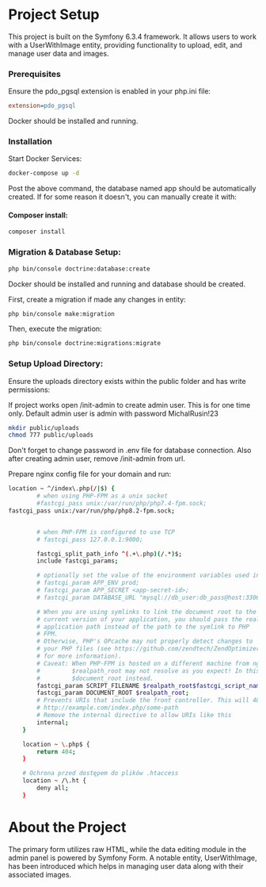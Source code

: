 # Project Setup
This project is built on the Symfony 6.3.4 framework. It allows users to work with a UserWithImage entity, providing functionality to upload, edit, and manage user data and images.

### Prerequisites
Ensure the pdo_pgsql extension is enabled in your php.ini file:


```ini
extension=pdo_pgsql
```
Docker should be installed and running.

### Installation
Start Docker Services:

```bash
docker-compose up -d
```
Post the above command, the database named app should be automatically created. If for some reason it doesn't, you can manually create it with:

#### Composer install:
```bash
composer install
```



### Migration & Database Setup:
```bash
php bin/console doctrine:database:create
```
Docker should be installed and running and database should be created.

First, create a migration if made any changes in entity:

```bash
php bin/console make:migration
```
Then, execute the migration:

```bash
php bin/console doctrine:migrations:migrate
```
### Setup Upload Directory:

Ensure the uploads directory exists within the public folder and has write permissions:

If project works open /init-admin to create admin user. This is for one time only.
Default admin user is admin with password MichalRusin!23

```bash
mkdir public/uploads
chmod 777 public/uploads
```

Don't forget to change password in .env file for database connection.
Also after creating admin user, remove /init-admin from url.

Prepare nginx config file for your domain and run:
```bash
location ~ ^/index\.php(/|$) {
        # when using PHP-FPM as a unix socket
        #fastcgi_pass unix:/var/run/php/php7.4-fpm.sock;
fastcgi_pass unix:/var/run/php/php8.2-fpm.sock;


        # when PHP-FPM is configured to use TCP
        # fastcgi_pass 127.0.0.1:9000;

        fastcgi_split_path_info ^(.+\.php)(/.*)$;
        include fastcgi_params;

        # optionally set the value of the environment variables used in the application
        # fastcgi_param APP_ENV prod;
        # fastcgi_param APP_SECRET <app-secret-id>;
        # fastcgi_param DATABASE_URL "mysql://db_user:db_pass@host:3306/db_name";

        # When you are using symlinks to link the document root to the
        # current version of your application, you should pass the real
        # application path instead of the path to the symlink to PHP
        # FPM.
        # Otherwise, PHP's OPcache may not properly detect changes to
        # your PHP files (see https://github.com/zendtech/ZendOptimizerPlus/issues/126
        # for more information).
        # Caveat: When PHP-FPM is hosted on a different machine from nginx
        #         $realpath_root may not resolve as you expect! In this case try using
        #         $document_root instead.
        fastcgi_param SCRIPT_FILENAME $realpath_root$fastcgi_script_name;
        fastcgi_param DOCUMENT_ROOT $realpath_root;
        # Prevents URIs that include the front controller. This will 404:
        # http://example.com/index.php/some-path
        # Remove the internal directive to allow URIs like this
        internal;
    }

    location ~ \.php$ {
        return 404;
    }

    # Ochrona przed dostępem do plików .htaccess
    location ~ /\.ht {
        deny all;
    }
```

# About the Project
The primary form utilizes raw HTML, while the data editing module in the admin panel is powered by Symfony Form. A notable entity, UserWithImage, has been introduced which helps in managing user data along with their associated images.

